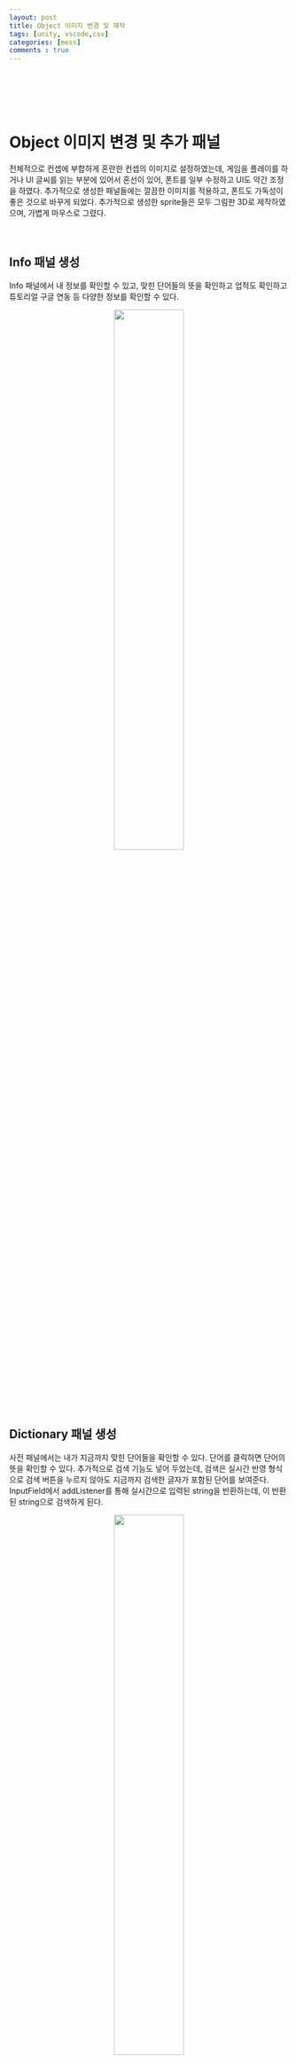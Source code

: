 ```yaml
---
layout: post
title: Object 이미지 변경 및 제작
tags: [unity, vscode,csv]
categories: [mess]
comments : true
---
```

<br>
<br>
<br>
<br>

# Object 이미지 변경 및 추가 패널
전체적으로 컨셉에 부합하게 혼란한 컨셉의 이미지로 설정하였는데, 게임을 플레이를 하거나 UI 글씨를 읽는 부분에 있어서 혼선이 있어, 폰트를 일부 수정하고 UI도 약간 조정을 하였다. 추가적으로 생성한 패널들에는 깔끔한 이미지를 적용하고, 폰트도 가독성이 좋은 것으로 바꾸게 되었다. 추가적으로 생성한 sprite들은 모두 그림판 3D로 제작하였으며, 가볍게 마우스로 그렸다.
<br>
<br>
<br>

## Info 패널 생성
Info 패널에서 내 정보를 확인할 수 있고, 맞힌 단어들의 뜻을 확인하고 업적도 확인하고 튜토리얼 구글 연동 등 다양한 정보를 확인할 수 있다. <br>
<center><img src="\assets\img\mess\mess2\2-1.PNG" width="50%" height="50%"></center>

<br>
<br>

## Dictionary 패널 생성
사전 패널에서는 내가 지금까지 맞힌 단어들을 확인할 수 있다. 단어를 클릭하면 단어의 뜻을 확인할 수 있다. 추가적으로 검색 기능도 넣어 두었는데, 검색은 실시간 반영 형식으로 검색 버튼을 누르지 않아도 지금까지 검색한 글자가 포함된 단어를 보여준다. InputField에서 addListener를 통해 실시간으로 입력된 string을 반환하는데, 이 반환된 string으로 검색하게 된다.<br>
<center><img src="\assets\img\mess\mess2\2-2.PNG" width="50%" height="50%"></center><br>

~~~ cs
    [SerializeField] public InputField input;
    public void Start()
    {
        input.onValueChange.AddListener(ValueChanged);
    }
    void ValueChanged(string text)
    {
        Debug.Log(text + " - 글자 입력 중");
    }
~~~
<br>
위와 같은 코드를 통해 InputField의 실시간 입력 값을 출력해 볼수 있다. 아래와 같은 결과가 나온다. 한글을 입력했을 때는 한글자가 모두 완성되어야 출력된다.<br>
<center><img src="/assets/img/hero_player.gif" width="140" height="260"></center><br>
<br>

## 업적 패널 생성
업적 패널은 특정 미션을 클리어하게 되면 업적을 획득하게 된다. 특정 업적 목록은 뒤끝서버에 저장되어 있고, Dictionary<string,bool> 형태이다. 서버에서 정보를 불러와 특정 미션이 true이면 클리어했다는 것으로 업적 패널에 표시된다. 클리어 하지 못한 업적은 ??로 뜨게 된다. 추가적으로 닉네임 옆의 아이콘으로 설정할 수 있으며, Toggle Group을 통해 여러 Toggle들을 하나의 그룹으로 묶어서 라디오 버튼처럼 사용할 수 있다. 체크된 이미지를 사용자의 아이콘이 되게 된다.<br>
<center><img src="\assets\img\mess\mess2\2-6.PNG" width="50%" height="50%"></center><br>

## 랭킹 패널 생성
랭킹 패널은 뒤끝서버에서 랭킹을 불러와 유저의 정보를 검색하여 유저의 등수와 일부 정보를 보여준다.<br>
<center><img src="\assets\img\mess\mess2\2-3.PNG" width="50%" height="50%"></center><br>
위와 같이 정보를 보여준다. <br>

* * *

## Scroll Veiw
위의 세개의 패널은 모두 Scroll View를 사용하고, Prefebs를 통해 content를 채워넣었다. <br>
<br>

현재 게임에 필요한 Scroll View는 일단 세로로 움직여야 한다. 그리고 Scrollbar는 비활성화 시키고, Scroll의 움직임이 끝과 끝에서 걸리는 느낌이 드는 옵션이 필요하다. 추가적으로 content를 구성하는 부분은 위쪽부터 자연스럽게 채워야하므로, Content Size Fitter와 Grid Layout Group을 이용하여 content에 채울 것들을 크기를 한번에 조절하고, 간격과 채우는 방향을 조절할 수 있다.<br>

<center><img src="\assets\img\mess\mess2\2-4.PNG" width="50%" height="50%"></center><br>
위와 같이 Scroll View의 Component에서 Vertical만 체크하여 세로로만 움직일 수 있게 한다. 추가로 Movement Type을 Clamped로 하여 Scroll의 끝과 끝이 걸리는 느낌을 준다.<br>
<br><br>
<center><img src="\assets\img\mess\mess2\2-5.PNG" width="50%" height="50%"></center><br>
위와 같이 설정하고, 위에서 Grid Layout Group의 Cell Size를 통해 Scroll View에 들어갈 Prefebs들의 크기를 한번에 조절하고, Spacing을 통해 오브젝트들의 간격을 조정한다. Padding을 통해 content들의 위 아래 좌우 간격을 조절할 수 있다. Start Corner을 통해 어디서 부터 채워 나갈지를 조절할 수 있다.<br><br>

~~~ Cs
[SerializeField] public GameObject wordPrefeb;
public void CreateBlock()
{
    foreach (var row in clearWords)
    {
        var word = Instantiate(wordPrefeb); 
        //프리펩을 생성
        word.transform.parent = content.transform; 
        // 프리펩의 부모를 Scroll View의 content로 설정
        word.name = row;
        word.transform.localScale = new Vector2(1.0f, 1.0f); 
        // 프리펩을 생성하는 과정에서 Scale이 뒤죽박죽되어서 1로 고정
        word.transform.DOMoveZ(99f, 0); 
        // 프리펩을 생성하는 과정에서 z축이 -30000 까지 가버리는데 원인을 못찾고 있다. 
        word.transform.GetChild(0).GetComponent<Text>().text = row;
    }
}
~~~
위와 같은 코드를 통해 프리펩을 Scroll View에 생성할 수 있다.<br>
<br>
<center><img src="/assets/img/hero_player.gif" width="140" height="260"></center><br>
위와 같이 설정하면, 생성된 Scroll은 이렇게 작동한다.<br>
<br>
<br>
<br>
<br>
<br>
<br>
<br>
<br>
<br>
